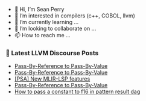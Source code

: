 - 👋 Hi, I’m Sean Perry
- 👀 I’m interested in compilers (c++, COBOL, llvm)
- 🌱 I’m currently learning ...
- 💞️ I’m looking to collaborate on ...
- 📫 How to reach me ...

<!---
s66perry/s66perry is a ✨ special ✨ repository because its `README.md` (this file) appears on your GitHub profile.
You can click the Preview link to take a look at your changes.
--->
### 📕 Latest LLVM Discourse Posts

<!-- DISCOURSE-LLVM:START -->
- [Pass-By-Reference to Pass-By-Value](https://discourse.llvm.org/t/pass-by-reference-to-pass-by-value/64054#post_3)
- [Pass-By-Reference to Pass-By-Value](https://discourse.llvm.org/t/pass-by-reference-to-pass-by-value/64054#post_2)
- [[PSA] New MLIR-LSP features](https://discourse.llvm.org/t/psa-new-mlir-lsp-features/64017#post_2)
- [Pass-By-Reference to Pass-By-Value](https://discourse.llvm.org/t/pass-by-reference-to-pass-by-value/64054#post_1)
- [How to pass a constant to f16 in pattern result dag](https://discourse.llvm.org/t/how-to-pass-a-constant-to-f16-in-pattern-result-dag/64052#post_1)
<!-- DISCOURSE-LLVM:END -->
